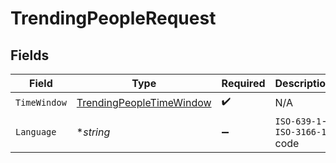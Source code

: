 # TrendingPeopleRequest


## Fields

| Field                                                                           | Type                                                                            | Required                                                                        | Description                                                                     |
| ------------------------------------------------------------------------------- | ------------------------------------------------------------------------------- | ------------------------------------------------------------------------------- | ------------------------------------------------------------------------------- |
| `TimeWindow`                                                                    | [TrendingPeopleTimeWindow](../../models/operations/trendingpeopletimewindow.md) | :heavy_check_mark:                                                              | N/A                                                                             |
| `Language`                                                                      | **string*                                                                       | :heavy_minus_sign:                                                              | `ISO-639-1`-`ISO-3166-1` code                                                   |